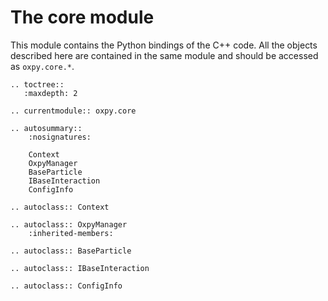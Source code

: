 # The core module

This module contains the Python bindings of the C++ code. All the objects described here are contained in the same module and should be accessed as `oxpy.core.*`.

```eval_rst
.. toctree::
   :maxdepth: 2

.. currentmodule:: oxpy.core

.. autosummary::
    :nosignatures:

    Context
    OxpyManager
    BaseParticle
    IBaseInteraction
    ConfigInfo
    
.. autoclass:: Context
    
.. autoclass:: OxpyManager
    :inherited-members:

.. autoclass:: BaseParticle

.. autoclass:: IBaseInteraction

.. autoclass:: ConfigInfo

```
